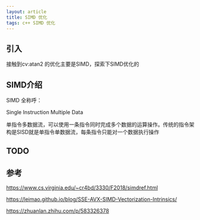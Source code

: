 ```yaml
---
layout: article
title: SIMD 优化
tags: c++ SIMD 优化
---
```


## 引入

接触到cv:atan2 的优化主要是SIMD，探索下SIMD优化的

## SIMD介绍

SIMD 全称呼：

Single Instruction Multiple Data

单指令多数据流，可以使用一条指令同时完成多个数据的运算操作。传统的指令架构是SISD就是单指令单数据流，每条指令只能对一个数据执行操作



## TODO


## 参考

https://www.cs.virginia.edu/~cr4bd/3330/F2018/simdref.html

https://leimao.github.io/blog/SSE-AVX-SIMD-Vectorization-Intrinsics/

https://zhuanlan.zhihu.com/p/583326378